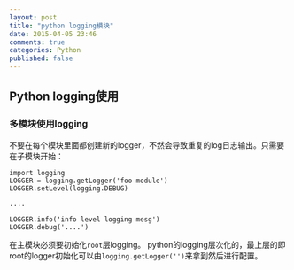 ```yaml
---
layout: post
title: "python logging模块"
date: 2015-04-05 23:46
comments: true
categories: Python
published: false
---
```


## Python logging使用


### 多模块使用logging

不要在每个模块里面都创建新的logger，不然会导致重复的log日志输出。只需要在子模块开始：

```
import logging
LOGGER = logging.getLogger('foo module')
LOGGER.setLevel(logging.DEBUG)

....

LOGGER.info('info level logging mesg')
LOGGER.debug('....')
```

在主模块必须要初始化`root`层logging。
python的logging层次化的，最上层的即root的logger初始化可以由`logging.getLogger('')`来拿到然后进行配置。